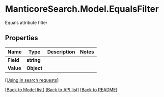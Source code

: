 # ManticoreSearch.Model.EqualsFilter
Equals attribute filter

## Properties

Name | Type | Description | Notes
------------ | ------------- | ------------- | -------------
**Field** | **string** |  | 
**Value** | **Object** |  | 

[[Using in search requests]](SearchRequest.md#EqualsFilter)


[[Back to Model list]](../README.md#documentation-for-models) [[Back to API list]](../README.md#documentation-for-api-endpoints) [[Back to README]](../README.md)

